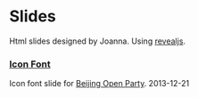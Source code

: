 Slides
===============

Html slides designed by Joanna. Using [revealjs](http://lab.hakim.se/reveal-js/).

### [Icon Font](http://wileam.com/slides/iconfont.html)

Icon font slide for [Beijing Open Party](http://www.beijing-open-party.org/). 2013-12-21
